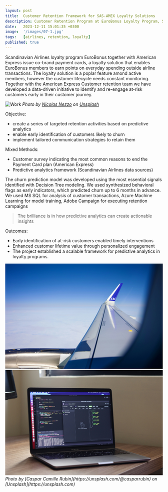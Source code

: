 ```yaml
---
layout: post
title:  Customer Retention Framework for SAS-AMEX Loyalty Solutions
description: Customer Retention Program at EuroBonus Loyalty Program, Scandinavian Airlines
date:   2023-12-11 15:01:35 +0300
image:  '/images/07-1.jpg'
tags:   [airlines, retention, loyalty]
published: true
---
```

Scandinavian Airlines loyalty program EuroBonus together with American Express issue co-brand payment cards, a loyalty solution that enables EuroBonus members to earn points on everyday spending outside airline transactions. The loyalty solution is a poplar feature amond active members, however the customer lifecycle needs constant monitoring.
Together with the American Express Customer retention team we have developed a data-driven initiative to identify and re-engage at-risk customers early in their customer journey. 

![Work]({{site.baseurl}}/images/07.jpg)
*Photo by [Nicolas Nezzo](https://unsplash.com/@nicolasnezzo) on [Unsplash](https://unsplash.com/)*

Objective: 
- create a series of targeted retention activities based on predictive analytics
- enable early identification of customers likely to churn
- implement tailored communication strategies to retain them

Mixed Methods: 
- Customer survey indicating the most common reasons to end the Payment Card plan (American Express)
- Predictive analytics framework (Scandinavian Airlines data sources)

The churn prediction model was developed using the most essential signals identified with Decision Tree modeling. We used synthesized behavioral flags as early indicators, which predicted churn up to 6 months in advance. We used MS SQL for analysis of customer transactions, Azure Machine Learning for model training, Adobe Campaign for executing retention campaigns


> The brilliance is in how predictive analytics can create actionable insights

Outcomes: 
- Early identification of at-risk customers enabled timely interventions
- Enhanced customer lifetime value through personalized engagement
- The project established a scalable framework for predictive analytics in loyalty programs.


<div class="gallery-box">
  <div class="gallery">
    <img src="/images/07-1.jpg" alt="Rest">
    <img src="/images/07-3.jpg" alt="Rest">
  </div>
  <em>Photo by [Caspar Camille Rubin](https://unsplash.com/@casparrubin) on [Unsplash](https://unsplash.com)</em>
</div>

